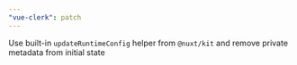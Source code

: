```yaml
---
"vue-clerk": patch
---
```


Use built-in `updateRuntimeConfig` helper from `@nuxt/kit` and remove private metadata from initial state
